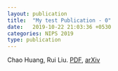 ```yaml
---
layout: publication
title:  "My test Publication - 0"
date:   2019-10-22 21:03:36 +0530
categories: NIPS 2019
type: publication
---
```

Chao Huang, Rui Liu. [PDF][PDF], [arXiv][arXiv]



[PDF]: https://jekyllrb.com/docs/home
[arXiv]:   https://github.com/jekyll/jekyll
